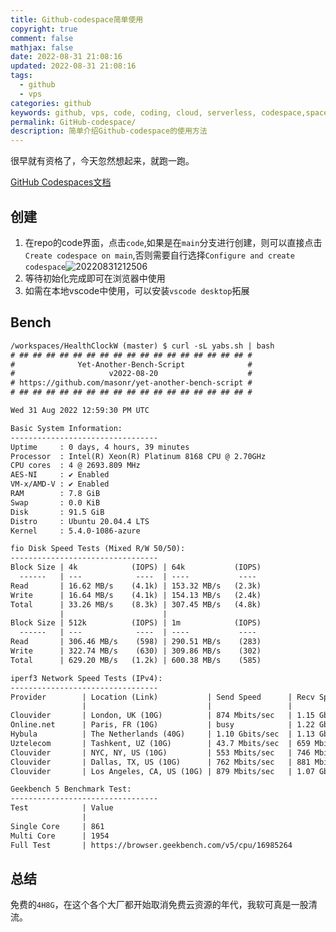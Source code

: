 ```yaml
---
title: Github-codespace简单使用
copyright: true
comment: false
mathjax: false
date: 2022-08-31 21:08:16
updated: 2022-08-31 21:08:16
tags:
  - github
  - vps
categories: github
keywords: github, vps, code, coding, cloud, serverless, codespace,space,spaces
permalink: GitHub-codespace/
description: 简单介绍Github-codespace的使用方法
---
```

很早就有资格了，今天忽然想起来，就跑一跑。

[GitHub Codespaces文档](https://docs.github.com/en/codespaces/getting-started/quickstart)

<!--more-->

## 创建

1. 在repo的code界面，点击`code`,如果是在`main`分支进行创建，则可以直接点击`Create codespace on main`,否则需要自行选择`Configure and create codespace`![20220831212506](https://cdn.zyha.cn/blog/20220831212506.png?x-oss-process=style/blog)
2. 等待初始化完成即可在浏览器中使用
3. 如需在本地vscode中使用，可以安装`vscode desktop`拓展

## Bench

```txt
/workspaces/HealthClockW (master) $ curl -sL yabs.sh | bash
# ## ## ## ## ## ## ## ## ## ## ## ## ## ## ## ## ## #
#              Yet-Another-Bench-Script              #
#                     v2022-08-20                    #
# https://github.com/masonr/yet-another-bench-script #
# ## ## ## ## ## ## ## ## ## ## ## ## ## ## ## ## ## #

Wed 31 Aug 2022 12:59:30 PM UTC

Basic System Information:
---------------------------------
Uptime     : 0 days, 4 hours, 39 minutes
Processor  : Intel(R) Xeon(R) Platinum 8168 CPU @ 2.70GHz
CPU cores  : 4 @ 2693.809 MHz
AES-NI     : ✔ Enabled
VM-x/AMD-V : ✔ Enabled
RAM        : 7.8 GiB
Swap       : 0.0 KiB
Disk       : 91.5 GiB
Distro     : Ubuntu 20.04.4 LTS
Kernel     : 5.4.0-1086-azure

fio Disk Speed Tests (Mixed R/W 50/50):
---------------------------------
Block Size | 4k            (IOPS) | 64k           (IOPS)
  ------   | ---            ----  | ----           ---- 
Read       | 16.62 MB/s    (4.1k) | 153.32 MB/s   (2.3k)
Write      | 16.64 MB/s    (4.1k) | 154.13 MB/s   (2.4k)
Total      | 33.26 MB/s    (8.3k) | 307.45 MB/s   (4.8k)
           |                      |                     
Block Size | 512k          (IOPS) | 1m            (IOPS)
  ------   | ---            ----  | ----           ---- 
Read       | 306.46 MB/s    (598) | 290.51 MB/s    (283)
Write      | 322.74 MB/s    (630) | 309.86 MB/s    (302)
Total      | 629.20 MB/s   (1.2k) | 600.38 MB/s    (585)

iperf3 Network Speed Tests (IPv4):
---------------------------------
Provider        | Location (Link)           | Send Speed      | Recv Speed     
                |                           |                 |                
Clouvider       | London, UK (10G)          | 874 Mbits/sec   | 1.15 Gbits/sec 
Online.net      | Paris, FR (10G)           | busy            | 1.22 Gbits/sec 
Hybula          | The Netherlands (40G)     | 1.10 Gbits/sec  | 1.13 Gbits/sec 
Uztelecom       | Tashkent, UZ (10G)        | 43.7 Mbits/sec  | 659 Mbits/sec  
Clouvider       | NYC, NY, US (10G)         | 553 Mbits/sec   | 746 Mbits/sec  
Clouvider       | Dallas, TX, US (10G)      | 762 Mbits/sec   | 881 Mbits/sec  
Clouvider       | Los Angeles, CA, US (10G) | 879 Mbits/sec   | 1.07 Gbits/sec 

Geekbench 5 Benchmark Test:
---------------------------------
Test            | Value                         
                |                               
Single Core     | 861                           
Multi Core      | 1954                          
Full Test       | https://browser.geekbench.com/v5/cpu/16985264
```

## 总结

免费的`4H8G`，在这个各个大厂都开始取消免费云资源的年代，我软可真是一股清流。
